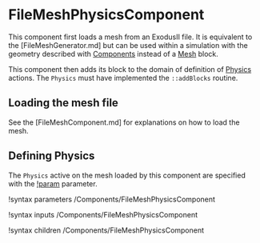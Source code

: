 # FileMeshPhysicsComponent

This component first loads a mesh from an ExodusII file. It is equivalent to the [FileMeshGenerator.md]
but can be used within a simulation with the geometry described with [Components](Components/index.md) instead of a [Mesh](Mesh/index.md)
block.

This component then adds its block to the domain of definition of [Physics](Physics/index.md) actions.
The `Physics` must have implemented the `::addBlocks` routine.

## Loading the mesh file

See the [FileMeshComponent.md] for explanations on how to load the mesh.

## Defining Physics

The `Physics` active on the mesh loaded by this component are specified with the [!param](/Components/FileMeshPhysicsComponent/physics) parameter.

!syntax parameters /Components/FileMeshPhysicsComponent

!syntax inputs /Components/FileMeshPhysicsComponent

!syntax children /Components/FileMeshPhysicsComponent
